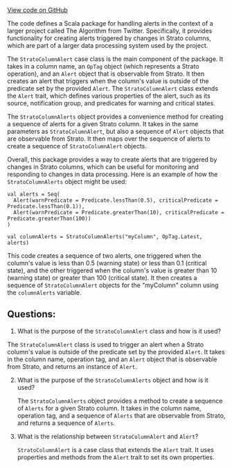 [View code on GitHub](https://github.com/misbahsy/the-algorithm/product-mixer/core/src/main/scala/com/twitter/product_mixer/core/functional_component/common/alert/StratoColumnAlert.scala)

The code defines a Scala package for handling alerts in the context of a larger project called The Algorithm from Twitter. Specifically, it provides functionality for creating alerts triggered by changes in Strato columns, which are part of a larger data processing system used by the project. 

The `StratoColumnAlert` case class is the main component of the package. It takes in a column name, an `OpTag` object (which represents a Strato operation), and an `Alert` object that is observable from Strato. It then creates an alert that triggers when the column's value is outside of the predicate set by the provided `Alert`. The `StratoColumnAlert` class extends the `Alert` trait, which defines various properties of the alert, such as its source, notification group, and predicates for warning and critical states. 

The `StratoColumnAlerts` object provides a convenience method for creating a sequence of alerts for a given Strato column. It takes in the same parameters as `StratoColumnAlert`, but also a sequence of `Alert` objects that are observable from Strato. It then maps over the sequence of alerts to create a sequence of `StratoColumnAlert` objects. 

Overall, this package provides a way to create alerts that are triggered by changes in Strato columns, which can be useful for monitoring and responding to changes in data processing. Here is an example of how the `StratoColumnAlerts` object might be used:

```
val alerts = Seq(
  Alert(warnPredicate = Predicate.lessThan(0.5), criticalPredicate = Predicate.lessThan(0.1)),
  Alert(warnPredicate = Predicate.greaterThan(10), criticalPredicate = Predicate.greaterThan(100))
)

val columnAlerts = StratoColumnAlerts("myColumn", OpTag.Latest, alerts)
```

This code creates a sequence of two alerts, one triggered when the column's value is less than 0.5 (warning state) or less than 0.1 (critical state), and the other triggered when the column's value is greater than 10 (warning state) or greater than 100 (critical state). It then creates a sequence of `StratoColumnAlert` objects for the "myColumn" column using the `columnAlerts` variable.
## Questions: 
 1. What is the purpose of the `StratoColumnAlert` class and how is it used?
   
   The `StratoColumnAlert` class is used to trigger an alert when a Strato column's value is outside of the predicate set by the provided `Alert`. It takes in the column name, operation tag, and an `Alert` object that is observable from Strato, and returns an instance of `Alert`.

2. What is the purpose of the `StratoColumnAlerts` object and how is it used?
   
   The `StratoColumnAlerts` object provides a method to create a sequence of `Alerts` for a given Strato column. It takes in the column name, operation tag, and a sequence of `Alerts` that are observable from Strato, and returns a sequence of `Alerts`.

3. What is the relationship between `StratoColumnAlert` and `Alert`?
   
   `StratoColumnAlert` is a case class that extends the `Alert` trait. It uses properties and methods from the `Alert` trait to set its own properties.